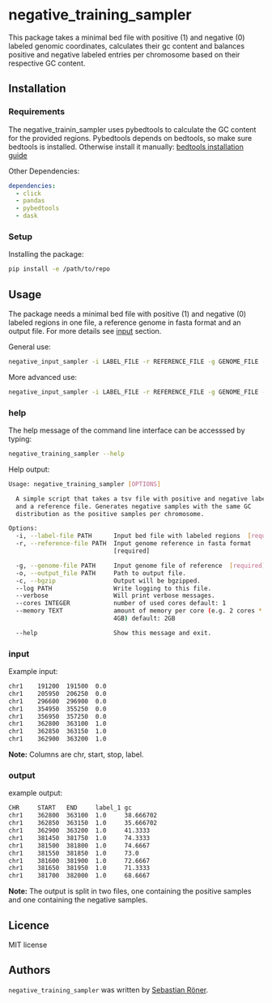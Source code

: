 # negative_training_sampler

This package takes a minimal bed file with positive (1) and negative (0) labeled genomic coordinates, calculates their gc content and balances positive and negative labeled entries per chromosome based on their respective GC content.

## Installation

### Requirements

The negative_trainin_sampler uses pybedtools to calculate the GC content for the provided regions. Pybedtools depends on bedtools, so make sure bedtools is installed. Otherwise install it manually: [bedtools installation guide](https://bedtools.readthedocs.io/en/latest/content/installation.html)

Other Dependencies:

```YAML
dependencies:
  - click
  - pandas
  - pybedtools
  - dask
```

### Setup

Installing the package:

```bash
pip install -e /path/to/repo
```

## Usage

The package needs a minimal bed file with positive (1) and negative (0) labeled regions in one file, a reference genome in fasta format and an output file. For more details see [input](###input) section.

General use:

```bash
negative_input_sampler -i LABEL_FILE -r REFERENCE_FILE -g GENOME_FILE -o OUTPUT_FILE
```

More advanced use:

```bash
negative_input_sampler -i LABEL_FILE -r REFERENCE_FILE -g GENOME_FILE -o OUTPUT_FILE --cores INT --memory [int]GB
```

### help

The help message of the command line interface can be accesssed by typing:

```bash
negative_training_sampler --help
```

Help output:

```bash
Usage: negative_training_sampler [OPTIONS]

  A simple script that takes a tsv file with positive and negative labels
  and a reference file. Generates negative samples with the same GC
  distribution as the positive samples per chromosome.

Options:
  -i, --label-file PATH      Input bed file with labeled regions  [required]
  -r, --reference-file PATH  Input genome reference in fasta format
                             [required]

  -g, --genome-file PATH     Input genome file of reference  [required]
  -o, --output_file PATH     Path to output file.
  -c, --bgzip                Output will be bgzipped.
  --log PATH                 Write logging to this file.
  --verbose                  Will print verbose messages.
  --cores INTEGER            number of used cores default: 1
  --memory TEXT              amount of memory per core (e.g. 2 cores * 2GB =
                             4GB) default: 2GB

  --help                     Show this message and exit.
```

### input

Example input:

```bash
chr1    191200  191500  0.0
chr1    205950  206250  0.0
chr1    296600  296900  0.0
chr1    354950  355250  0.0
chr1    356950  357250  0.0
chr1    362800  363100  1.0
chr1    362850  363150  1.0
chr1    362900  363200  1.0
```

**Note:** Columns are chr, start, stop, label.

### output

example output:

```bash
CHR     START   END     label_1 gc
chr1    362800  363100  1.0     38.666702
chr1    362850  363150  1.0     35.666702
chr1    362900  363200  1.0     41.3333
chr1    381450  381750  1.0     74.3333
chr1    381500  381800  1.0     74.6667
chr1    381550  381850  1.0     73.0
chr1    381600  381900  1.0     72.6667
chr1    381650  381950  1.0     71.3333
chr1    381700  382000  1.0     68.6667
```

**Note:** The output is split in two files, one containing the positive samples and one containing the negative samples.

## Licence

MIT license

## Authors

`negative_training_sampler` was written by [Sebastian Röner](mailto:sebastian.roener@charite.de).
